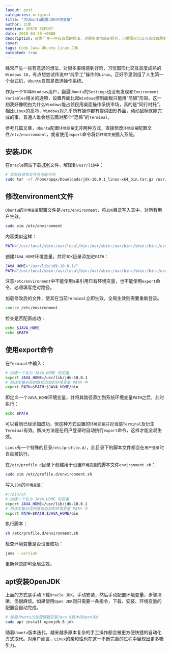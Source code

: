 ```yaml
---
layout: post
categories: original
title: "为Ubuntu配置JDK环境变量"
author: 立泉
mention: $PATH EXPORT
date: 2018-04-20 +0800
description: 经常产生一些有意思的想法，对很多事情感到好奇，习惯图形化交互高度成熟的`Windows 10`，有点想尝试传说中“纯手工”操作的`Linux`。正好手里刚组了人生第一个台式机，`Ubuntu`自然是首选操作系统。
cover: 
tags: Code Java Ubuntu Linux JDK
outdated: true
---
```


经常产生一些有意思的想法，对很多事情感到好奇，习惯图形化交互高度成熟的`Windows 10`，有点想尝试传说中“纯手工”操作的`Linux`。正好手里刚组了人生第一个台式机，`Ubuntu`自然是首选操作系统。

作为一个10年`Windows`用户，翻遍`Ubuntu`的`Settings`也没有发现和`Environment Variables`相关的选项，设置界面比起`Windows`控制面板只能用“简陋”形容。这一刻我好像明白为什么`Windows`能占领民用桌面操作系统市场，真的是“同行衬托”。相比`Linux`的高冷，`Windows`对几乎所有操作都有提供图形界面，动动鼠标就能完成的事，普通人谁会想去面对那个“恐怖”的`Terminal`。

参考几篇文章，`Ubuntu`配置`环境变量`无非两种方式，直接修改`环境变量`配置文件`/etc/environment`，或者使用`export`命令将新`环境变量`插入系统。

## 安装JDK

在`Oracle`网站下载[JDK](http://www.oracle.com/technetwork/java/javase/downloads/jdk10-downloads-4416644.html)文件，解压到`/usr/lib`中：

```sh
# 实际目录和文件名可能不同
sudo tar -xf /home/apqx/Downloads/jdk-10.0.1_linux-x64_bin.tar.gz /usr/lib
```

## 修改environment文件

`Ubuntu`的`环境变量`配置文件是`/etc/environment`，将`JDK`目录写入其中，对所有用户生效。

```sh
sudo vim /etc/environment
```

内容类似这样：

```sh
PATH="/usr/local/sbin:/usr/local/bin:/usr/sbin:/usr/bin:/sbin:/bin:/usr/games:/usr/local/games"
```

创建`JAVA_HOME`环境变量，并将`JDK`目录添加进`PATH`：

```sh
JAVA_HOME="/usr/lib/jdk-10.0.1/"
PATH="/usr/local/sbin:/usr/local/bin:/usr/sbin:/usr/bin:/sbin:/bin:/usr/games:/usr/local/games:/usr/lib/jdk-10.0.1/bin"
```

注意`/etc/environment`中不能使用`$`来引用已有环境变量，也不能使用`export`命令，必须填写绝对路径。

加载修改后的文件，使其在当前`Terminal`立即生效，全局生效则需要重新登录。

```sh
source /etc/environment
```

检查是否配置成功：

```sh
echo $JAVA_HOME
echo $PATH
```

## 使用export命令

在`Terminal`中输入：

```sh
# 创建一个名为 JAVA_HOME 的变量
export JAVA_HOME=/usr/lib/jdk-10.0.1
# 把该变量对应的路径添加到环境变量 PATH 中
export PATH=$PATH:$JAVA_HOME/bin
```

即定义一个`JAVA_HOME`环境变量，并将其路径添加到系统环境变量`PATH`之后，此时执行：

```sh
echo $PATH
```

可以看到已经添加成功，但这种方式设置的`环境变量`只对当前`Terminal`及衍生`Terminal`有效。解决方法是在用户登录时自动执行`export`命令，这样才能全局生效。

`Linux`有一个特殊的目录`/etc/profile.d/`，此目录下的脚本文件都会在`用户登录`时自动被执行。

在`/etc/profile.d`目录下创建用于设置`环境变量`的脚本文件`environment.sh`：

```sh
sudo vim /etc/profile.d/environment.sh
```

写入`JDK`的`环境变量`：

```sh
#!/bin/sh
# 创建一个名为 JAVA_HOME 的变量
export JAVA_HOME=/usr/lib/jdk-10.0.1
# 把该变量对应的路径添加到环境变量 PATH 中
export PATH=$PATH:$JAVA_HOME/bin
```

执行脚本：

```sh
sh /etc/profile.d/environment.sh
```

检查环境变量是否设置成功：

```sh
java --version
```

重新登录即可全局生效。

## apt安装OpenJDK

上面的方式是手动下载`Oracle JDK`，手动安装，然后手动配置环境变量，步骤清晰，但很麻烦。如果使用`Open JDK`则只需要一条指令，下载、安装、环境变量的配置会自动完成。

```sh
# 使用Ubuntu的包管理器安装Java 8版本的OpenJDK
sudo apt install openjdk-8-jdk
```

随着`Ubuntu`版本迭代，越来越多原本复杂的手工操作都会被更方便快捷的自动化方式取代。对用户而言，`Linux`的亲和性也在这一不断完善的过程中展现出更多吸引力。